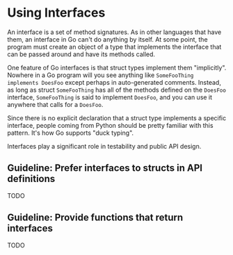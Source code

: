 # Using Interfaces

An interface is a set of method signatures. As in other languages that have them, an interface in Go can't do anything by itself. At some point, the program must create an object of a type that implements the interface that can be passed around and have its methods called.

One feature of Go interfaces is that struct types implement them "implicitly". Nowhere in a Go program will you see anything like `SomeFooThing implements DoesFoo` except perhaps in auto-generated comments. Instead, as long as struct `SomeFooThing` has all of the methods defined on the `DoesFoo` interface, `SomeFooThing` is said to implement `DoesFoo`, and you can use it anywhere that calls for a `DoesFoo`.

Since there is no explicit declaration that a struct type implements a specific interface, people coming from Python should be pretty familiar with this pattern. It's how Go supports "duck typing".

Interfaces play a significant role in testability and public API design.

## Guideline: Prefer interfaces to structs in API definitions

TODO

## Guideline: Provide functions that return interfaces

TODO
